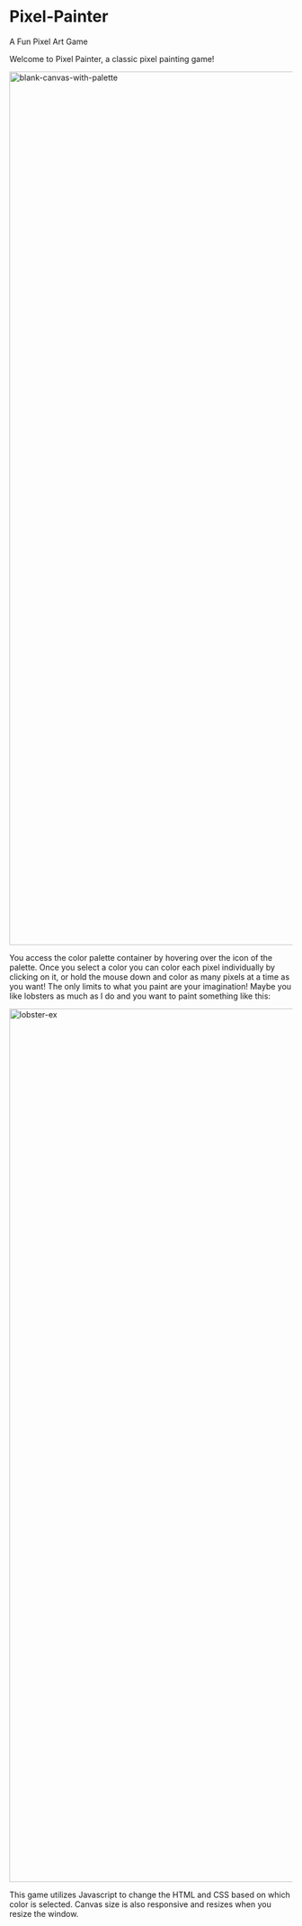 # Pixel-Painter
A Fun Pixel Art Game

Welcome to Pixel Painter, a classic pixel painting game!


<img width="1552" alt="blank-canvas-with-palette" src="https://user-images.githubusercontent.com/26422138/34066912-f839aea2-e1d4-11e7-95e1-613c7588a61b.png">




You access the color palette container by hovering over the icon of the palette. Once you select a color you can color each pixel individually by clicking on it, or hold the mouse down and color as many pixels at a time as you want! The only limits to what you paint are your imagination! Maybe you like lobsters as much as I do and you want to paint something like this: 


<img width="1552" alt="lobster-ex" src="https://user-images.githubusercontent.com/26422138/34066892-6fb43840-e1d4-11e7-904a-19f4b5eb934f.png">





This game utilizes Javascript to change the HTML and CSS based on which color is selected. Canvas size is also responsive and resizes when you resize the window.
